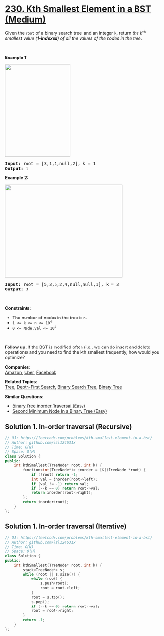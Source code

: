 # [230. Kth Smallest Element in a BST (Medium)](https://leetcode.com/problems/kth-smallest-element-in-a-bst/)

<p>Given the <code>root</code> of a binary search tree, and an integer <code>k</code>, return <em>the</em> <code>k<sup>th</sup></code> <em>smallest value (<strong>1-indexed</strong>) of all the values of the nodes in the tree</em>.</p>

<p>&nbsp;</p>
<p><strong>Example 1:</strong></p>
<img alt="" src="https://assets.leetcode.com/uploads/2021/01/28/kthtree1.jpg" style="width: 212px; height: 301px;">
<pre><strong>Input:</strong> root = [3,1,4,null,2], k = 1
<strong>Output:</strong> 1
</pre>

<p><strong>Example 2:</strong></p>
<img alt="" src="https://assets.leetcode.com/uploads/2021/01/28/kthtree2.jpg" style="width: 382px; height: 302px;">
<pre><strong>Input:</strong> root = [5,3,6,2,4,null,null,1], k = 3
<strong>Output:</strong> 3
</pre>

<p>&nbsp;</p>
<p><strong>Constraints:</strong></p>

<ul>
	<li>The number of nodes in the tree is <code>n</code>.</li>
	<li><code>1 &lt;= k &lt;= n &lt;= 10<sup>4</sup></code></li>
	<li><code>0 &lt;= Node.val &lt;= 10<sup>4</sup></code></li>
</ul>

<p>&nbsp;</p>
<p><strong>Follow up:</strong> If the BST is modified often (i.e., we can do insert and delete operations) and you need to find the kth smallest frequently, how would you optimize?</p>


**Companies**:  
[Amazon](https://leetcode.com/company/amazon), [Uber](https://leetcode.com/company/uber), [Facebook](https://leetcode.com/company/facebook)

**Related Topics**:  
[Tree](https://leetcode.com/tag/tree/), [Depth-First Search](https://leetcode.com/tag/depth-first-search/), [Binary Search Tree](https://leetcode.com/tag/binary-search-tree/), [Binary Tree](https://leetcode.com/tag/binary-tree/)

**Similar Questions**:
* [Binary Tree Inorder Traversal (Easy)](https://leetcode.com/problems/binary-tree-inorder-traversal/)
* [Second Minimum Node In a Binary Tree (Easy)](https://leetcode.com/problems/second-minimum-node-in-a-binary-tree/)

## Solution 1. In-order traversal (Recursive)

```cpp
// OJ: https://leetcode.com/problems/kth-smallest-element-in-a-bst/
// Author: github.com/lzl124631x
// Time: O(N)
// Space: O(H)
class Solution {
public:
    int kthSmallest(TreeNode* root, int k) {
        function<int(TreeNode*)> inorder = [&](TreeNode *root) {
            if (!root) return -1;
            int val = inorder(root->left);
            if (val != -1) return val;
            if (--k == 0) return root->val;
            return inorder(root->right);
        };
        return inorder(root);
    }
};
```

## Solution 1. In-order traversal (Iterative)

```cpp
// OJ: https://leetcode.com/problems/kth-smallest-element-in-a-bst/
// Author: github.com/lzl124631x
// Time: O(N)
// Space: O(H)
class Solution {
public:
    int kthSmallest(TreeNode* root, int k) {
        stack<TreeNode*> s;
        while (root || s.size()) {
            while (root) {
                s.push(root);
                root = root->left;
            }
            root = s.top();
            s.pop();
            if (--k == 0) return root->val;
            root = root->right;
        }
        return -1;
    }
};
```